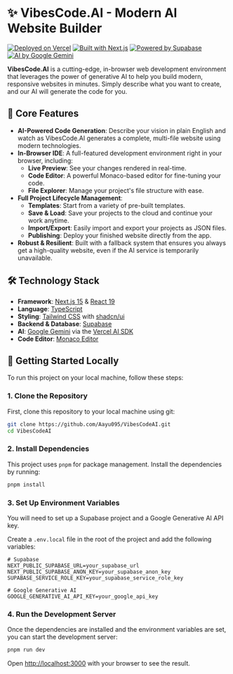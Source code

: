 # ✨ VibesCode.AI - Modern AI Website Builder

[![Deployed on Vercel](https://img.shields.io/badge/Deployed%20on-Vercel-black?style=for-the-badge&logo=vercel)](https://vercel.com/indysafe-chats-projects/v0-vibes-code-ai-roadmap)
[![Built with Next.js](https://img.shields.io/badge/Built%20with-Next.js-blue?style=for-the-badge&logo=next.js)](https://nextjs.org)
[![Powered by Supabase](https://img.shields.io/badge/Powered%20by-Supabase-green?style=for-the-badge&logo=supabase)](https://supabase.io)
[![AI by Google Gemini](https://img.shields.io/badge/AI%20by-Google%20Gemini-orange?style=for-the-badge&logo=google-gemini)](https://ai.google.dev/)

**VibesCode.AI** is a cutting-edge, in-browser web development environment that leverages the power of generative AI to help you build modern, responsive websites in minutes. Simply describe what you want to create, and our AI will generate the code for you.

## 🚀 Core Features

- **AI-Powered Code Generation**: Describe your vision in plain English and watch as VibesCode.AI generates a complete, multi-file website using modern technologies.
- **In-Browser IDE**: A full-featured development environment right in your browser, including:
  - **Live Preview**: See your changes rendered in real-time.
  - **Code Editor**: A powerful Monaco-based editor for fine-tuning your code.
  - **File Explorer**: Manage your project's file structure with ease.
- **Full Project Lifecycle Management**:
  - **Templates**: Start from a variety of pre-built templates.
  - **Save & Load**: Save your projects to the cloud and continue your work anytime.
  - **Import/Export**: Easily import and export your projects as JSON files.
  - **Publishing**: Deploy your finished website directly from the app.
- **Robust & Resilient**: Built with a fallback system that ensures you always get a high-quality website, even if the AI service is temporarily unavailable.

## 🛠️ Technology Stack

- **Framework**: [Next.js 15](https://nextjs.org/) & [React 19](https://react.dev/)
- **Language**: [TypeScript](https://www.typescriptlang.org/)
- **Styling**: [Tailwind CSS](https://tailwindcss.com/) with [shadcn/ui](https://ui.shadcn.com/)
- **Backend & Database**: [Supabase](https://supabase.io/)
- **AI**: [Google Gemini](https://ai.google.dev/) via the [Vercel AI SDK](https://sdk.vercel.ai/)
- **Code Editor**: [Monaco Editor](https://microsoft.github.io/monaco-editor/)

## 🏁 Getting Started Locally

To run this project on your local machine, follow these steps:

### 1. Clone the Repository

First, clone this repository to your local machine using git:

```bash
git clone https://github.com/Aayu095/VibesCodeAI.git
cd VibesCodeAI
```

### 2. Install Dependencies

This project uses `pnpm` for package management. Install the dependencies by running:

```bash
pnpm install
```

### 3. Set Up Environment Variables

You will need to set up a Supabase project and a Google Generative AI API key.

Create a `.env.local` file in the root of the project and add the following variables:

```env
# Supabase
NEXT_PUBLIC_SUPABASE_URL=your_supabase_url
NEXT_PUBLIC_SUPABASE_ANON_KEY=your_supabase_anon_key
SUPABASE_SERVICE_ROLE_KEY=your_supabase_service_role_key

# Google Generative AI
GOOGLE_GENERATIVE_AI_API_KEY=your_google_api_key
```

### 4. Run the Development Server

Once the dependencies are installed and the environment variables are set, you can start the development server:

```bash
pnpm run dev
```

Open [http://localhost:3000](http://localhost:3000) with your browser to see the result.
